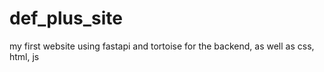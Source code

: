 # def_plus_site
my first website using fastapi and tortoise for the backend, as well as css, html, js
